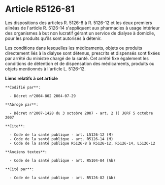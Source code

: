 # Article R5126-81

Les dispositions des articles R. 5126-8 à R. 5126-12 et les deux premiers alinéas de l'article R. 5126-14 s'appliquent aux
pharmacies à usage intérieur des organismes à but non lucratif gérant un service de dialyse à domicile, pour les produits
qu'ils sont autorisés à détenir.

Les conditions dans lesquelles les médicaments, objets ou produits directement liés à la dialyse sont détenus, prescrits et
dispensés sont fixées par arrêté du ministre chargé de la santé. Cet arrêté fixe également les conditions de détention et de
dispensation des médicaments, produits ou objets mentionnés à l'article L. 5126-12.

**Liens relatifs à cet article**

	**Codifié par**:

	  - Décret n°2004-802 2004-07-29

	**Abrogé par**:

	  - Décret n°2007-1428 du 3 octobre 2007 - art. 2 () JORF 5 octobre 2007

	**Cite**:

	  - Code de la santé publique - art. L5126-12 (M)
	  - Code de la santé publique - art. R5126-14 (M)
	  - Code de la santé publique R5126-8 à R5126-12, R5126-14, L5126-12

	**Anciens textes**:

	  - Code de la santé publique - art. R5104-84 (Ab)

	**Cité par**:

	  - Code de la santé publique - art. R5126-82 (Ab)
